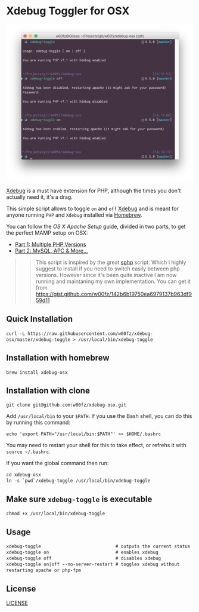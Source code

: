# Xdebug Toggler for OSX

![](screenshot.png "Usage Example")

[Xdebug][xdebug] is a must have extension for PHP, although the times you don't actually need it, it's a drag.

This simple script allows to toggle `on` and `off` [Xdebug][xdebug] and is meant for anyone running `PHP` and `Xdebug` installed via [Homebrew][brew].

You can follow the _OS X Apache Setup_ guide, divided in two parts, to get the perfect MAMP setup on OSX:

* [Part 1: Multiple PHP Versions][tutorial-1]
* [Part 2: MySQL, APC & More...][tutorial-2]

>> This script is inspired by the great [sphp][sphp] script. Which I highly suggest to install if you need to switch easily between php versions.
>> However since it's been quite inactive I am now running and maintaning my own implementation. You can get it from https://gist.github.com/w00fz/142b6b19750ea6979137b963df959d11

## Quick Installation

```
curl -L https://raw.githubusercontent.com/w00fz/xdebug-osx/master/xdebug-toggle > /usr/local/bin/xdebug-toggle
```

## Installation with homebrew

```
brew install xdebug-osx
```

## Installation with clone

```
git clone git@github.com:w00fz/xdebug-osx.git
```

Add `/usr/local/bin` to your `$PATH`. If you use the Bash shell, you can do this by running this command:
```
echo 'export PATH="/usr/local/bin:$PATH"' >> $HOME/.bashrc
```
You may need to restart your shell for this to take effect, or refrehs it with `source ~/.bashrc`.

If you want the global command then run:
```
cd xdebug-osx
ln -s `pwd`/xdebug-toggle /usr/local/bin/xdebug-toggle
```

## Make sure `xdebug-toggle` is executable

```
chmod +x /usr/local/bin/xdebug-toggle
```

## Usage
```
xdebug-toggle                            # outputs the current status
xdebug-toggle on                         # enables xdebug
xdebug-toggle off                        # disables xdebug
xdebug-toggle on|off --no-server-restart # toggles xdebug without restarting apache or php-fpm
```

## License
[LICENSE](LICENSE)

[xdebug]: http://xdebug.org/
[brew]: http://brew.sh/
[grav]: http://getgrav.org/
[tutorial-1]: http://getgrav.org/blog/mac-os-x-apache-setup-multiple-php-versions
[tutorial-2]: http://getgrav.org/blog/mac-os-x-apache-setup-mysql-vhost-apc
[sphp]: https://github.com/conradkleinespel/sphp-osx
